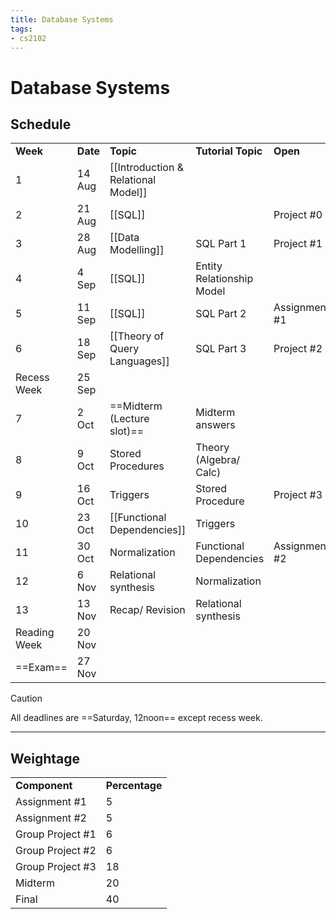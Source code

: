 ```yaml
---
title: Database Systems
tags:
- cs2102
---
```

# Database Systems

## Schedule
|              |        |                             |                           |               |               |
| ------------ | ------ | --------------------------- | ------------------------- | ------------- | ------------- |
| **Week**         | **Date**   | **Topic**                       | **Tutorial Topic**            | **Open**          | **Due**           |
| 1            | 14 Aug | [[Introduction & Relational Model]] |                           |               |               |
| 2            | 21 Aug | [[SQL]]                |                           | Project #0    |               |
| 3            | 28 Aug | [[Data Modelling]]   | SQL Part 1                | Project #1    | Project #0    |
| 4            | 4 Sep  | [[SQL]]                  | Entity Relationship Model |               |               |
| 5            | 11 Sep | [[SQL]]                 | SQL Part 2                | Assignment #1 | Project #1    |
| 6            | 18 Sep | [[Theory of Query Languages]]      | SQL Part 3                | Project #2    | Assignment #1 |
| Recess Week  | 25 Sep |                             |                           |               |               |
| 7            | 2 Oct  | ==Midterm (Lecture slot)==      | Midterm answers           |               |               |
| 8            | 9 Oct  | Stored Procedures           | Theory (Algebra/ Calc)    |               |               |
| 9            | 16 Oct | Triggers                    | Stored Procedure          | Project #3    |               |
| 10           | 23 Oct | [[Functional Dependencies]]     | Triggers                  |               |               |
| 11           | 30 Oct | Normalization               | Functional Dependencies   | Assignment #2 |               |
| 12           | 6 Nov  | Relational synthesis        | Normalization             |               | Project #3    |
| 13           | 13 Nov | Recap/ Revision             | Relational synthesis      |               | Assignment #2 |
| Reading Week | 20 Nov |                             |                           |               |               |
| ==Exam==         | 27 Nov |                             |                           |               |               |
>[!caution]
>All deadlines are ==Saturday, 12noon== except recess week.

---

## Weightage
|                  |            |
| ---------------- | ---------- |
| **Component**        | **Percentage** |
| Assignment #1    | 5          |
| Assignment #2    | 5          |
| Group Project #1 | 6          |
| Group Project #2 | 6          |
| Group Project #3 | 18         |
| Midterm          | 20         |
| Final            | 40         | 


